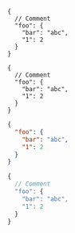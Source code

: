 ```json5
{
  // Comment
  "foo": {
    "bar": "abc",
    "1": 2
  }
}
```

```hjson
{
  // Comment
  "foo": {
    "bar": "abc",
    "1": 2
  }
}
```

```json
{
  "foo": {
    "bar": "abc",
    "1": 2
  }
}
```

```js
{
  // Comment
  "foo": {
    "bar": "abc",
    "1": 2
  }
}
```
